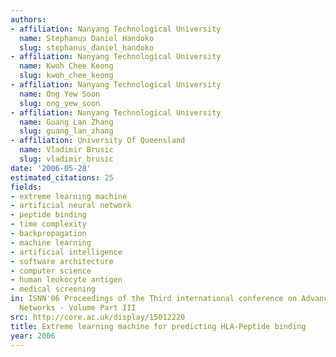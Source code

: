 ```yaml
---
authors:
- affiliation: Nanyang Technological University
  name: Stephanus Daniel Handoko
  slug: stephanus_daniel_handoko
- affiliation: Nanyang Technological University
  name: Kwoh Chee Keong
  slug: kwoh_chee_keong
- affiliation: Nanyang Technological University
  name: Ong Yew Soon
  slug: ong_yew_soon
- affiliation: Nanyang Technological University
  name: Guang Lan Zhang
  slug: guang_lan_zhang
- affiliation: University Of Queensland
  name: Vladimir Brusic
  slug: vladimir_brusic
date: '2006-05-28'
estimated_citations: 25
fields:
- extreme learning machine
- artificial neural network
- peptide binding
- time complexity
- backpropagation
- machine learning
- artificial intelligence
- software architecture
- computer science
- human leukocyte antigen
- medical screening
in: ISNN'06 Proceedings of the Third international conference on Advances in Neural
  Networks - Volume Part III
src: http://core.ac.uk/display/15012220
title: Extreme learning machine for predicting HLA-Peptide binding
year: 2006
---
```


